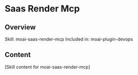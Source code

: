 # Saas Render Mcp

## Overview
Skill: moai-saas-render-mcp
Included in: moai-plugin-devops

## Content
[Skill content for moai-saas-render-mcp]
